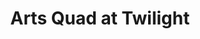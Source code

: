 ---
albumId: "winter-in-ithaca"
title: "Arts Quad at Twilight"
photo: "./arts-quad-twilight.png"
caption: "Long shadows cast across fresh snow as students hurry to evening classes"
order: 2
metadata:
  camera: "Sony A7IV"
  lens: "24-70mm f/2.8 GM"
  settings:
    aperture: "2.8"
    shutterSpeed: "1/60"
    iso: 400
    focalLength: "24mm"
---